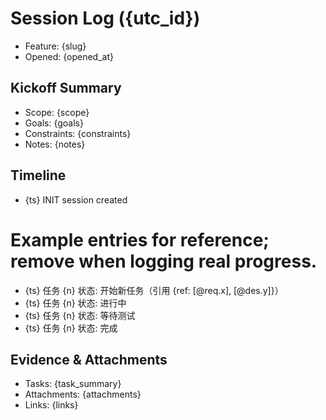 # Session Log ({utc_id})

- Feature: {slug}
- Opened: {opened_at}

## Kickoff Summary
- Scope: {scope}
- Goals: {goals}
- Constraints: {constraints}
- Notes: {notes}

## Timeline
- {ts} INIT session created
# Example entries for reference; remove when logging real progress.
- {ts} 任务 {n} 状态: 开始新任务（引用 {ref: [@req.x], [@des.y]}）
- {ts} 任务 {n} 状态: 进行中
- {ts} 任务 {n} 状态: 等待测试
- {ts} 任务 {n} 状态: 完成

## Evidence & Attachments
- Tasks: {task_summary}
- Attachments: {attachments}
- Links: {links}